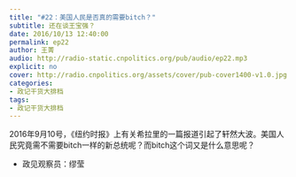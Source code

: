 ```yaml
---
title: "#22：美国人民是否真的需要bitch？"
subtitle: 还在谈王宝强？
date: 2016/10/13 12:40:00
permalink: ep22
author: 王菁
audio: http://radio-static.cnpolitics.org/pub/audio/ep22.mp3
explicit: no
cover: http://radio.cnpolitics.org/assets/cover/pub-cover1400-v1.0.jpg
categories:
- 政记干货大排档
tags:
- 政记干货大排档
---
```


2016年9月10号，《纽约时报》上有关希拉里的一篇报道引起了轩然大波。美国人民究竟需不需要bitch一样的新总统呢？而bitch这个词又是什么意思呢？

- 政见观察员：缪莹
